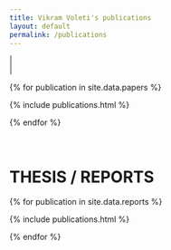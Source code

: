 ```yaml
---
title: Vikram Voleti's publications
layout: default
permalink: /publications
---
```


| <a href="{{ site.google_scholar_url }}" target="_blank" style="text-align:center; display:block"><i class="ai ai-google-scholar-square ai-3x"></i></a> |

{% for publication in site.data.papers %}

{% include publications.html %}

{% endfor %}

<p>&nbsp;</p>

# THESIS / REPORTS

{% for publication in site.data.reports %}

{% include publications.html %}

{% endfor %}

